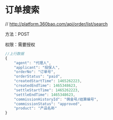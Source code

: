 # 订单搜索

// http://platform.360bao.com/api/order/list/search

方法：POST

权限：需要授权

```javascript
//上行数据
{
	"agent": "代理人",
	"applicant": "投保人",
	"orderNo": "订单号",
	"orderStatus": "paid",
	"createdStartTime": 1465262223,
	"createdEndTime": 1465348623,
	"settleStartTime": 1465262223,
	"settleEndTime": 1465348623,
	"commissionHistoryId": "佣金号/结算编号",
	"commissionStatus": "approved",
	"product": "产品名称"
}

```
